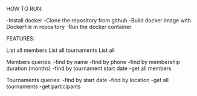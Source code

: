 HOW TO RUN:

-Install docker
-Clone the repository from github 
-Build docker image with Dockerfile in repository
-Run the docker container


FEATURES:

List all members
List all tournaments
List all 

Members queries:
-find by name
-find by phone
-find by membership duration (months)
-find by tournament start date
-get all members

Tournaments queries:
-find by start date
-find by location
-get all tournaments
-get participants